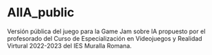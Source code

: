 # AIIA_public

Versión pública del juego para la Game Jam sobre IA propuesto por el profesorado del Curso de Especialización en Videojuegos y Realidad Virtural 2022-2023 del IES Muralla Romana.
